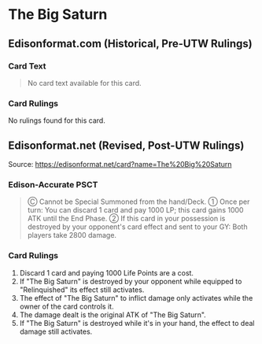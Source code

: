# The Big Saturn

## Edisonformat.com (Historical, Pre-UTW Rulings)

### Card Text

> No card text available for this card.

### Card Rulings

No rulings found for this card.

## Edisonformat.net (Revised, Post-UTW Rulings)

Source: https://edisonformat.net/card?name=The%20Big%20Saturn

### Edison-Accurate PSCT

> Ⓒ Cannot be Special Summoned from the hand/Deck.
> ① Once per turn: You can discard 1 card and pay 1000 LP; this card gains 1000 ATK until the End Phase.
> ② If this card in your possession is destroyed by your opponent's card effect and sent to your GY: Both players take 2800 damage.

### Card Rulings

1. Discard 1 card and paying 1000 Life Points are a cost.
2. If "The Big Saturn" is destroyed by your opponent while equipped to "Relinquished" its effect still activates.
3. The effect of "The Big Saturn" to inflict damage only activates while the owner of the card controls it.
4. The damage dealt is the original ATK of "The Big Saturn".
5. If "The Big Saturn" is destroyed while it's in your hand, the effect to deal damage still activates.
            